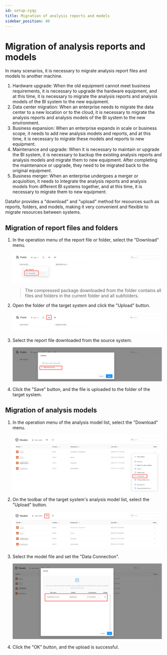 ```yaml
---
id: setup-zyqy
title: Migration of analysis reports and models
sidebar_position: 40
---
```

# Migration of analysis reports and models

In many scenarios, it is necessary to migrate analysis report files and models to another machine.

1. Hardware upgrade: When the old equipment cannot meet business requirements, it is necessary to upgrade the hardware equipment, and at this time, it is necessary to migrate the analysis reports and analysis models of the BI system to the new equipment.
2. Data center migration: When an enterprise needs to migrate the data center to a new location or to the cloud, it is necessary to migrate the analysis reports and analysis models of the BI system to the new environment.
3. Business expansion: When an enterprise expands in scale or business scope, it needs to add new analysis models and reports, and at this time, it is necessary to migrate these models and reports to new equipment.
4. Maintenance and upgrade: When it is necessary to maintain or upgrade the BI system, it is necessary to backup the existing analysis reports and analysis models and migrate them to new equipment. After completing the maintenance or upgrade, they need to be migrated back to the original equipment.
5. Business merger: When an enterprise undergoes a merger or acquisition, it needs to integrate the analysis reports and analysis models from different BI systems together, and at this time, it is necessary to migrate them to new equipment.

Datafor provides a "download" and "upload" method for resources such as reports, folders, and models, making it very convenient and flexible to migrate resources between systems.

## Migration of report files and folders

1. In the operation menu of the report file or folder, select the "Download" menu.

   ![1682058753670](../../../../../static/img/en/datafor/setup/1682058753670.png)

   > The compressed package downloaded from the folder contains all files and folders in the current folder and all subfolders.

2. Open the folder of the target system and click the "Upload" button.

   ![1682058868158](../../../../../static/img/en/datafor/setup/1682058868158.png)


3. Select the report file downloaded from the source system.

   ![1682058973215](../../../../../static/img/en/datafor/setup/1682058973215.png)


4. Click the "Save" button, and the file is uploaded to the folder of the target system.

## Migration of analysis models

1. In the operation menu of the analysis model list, select the "Download" menu.

   ![1682059389347](../../../../../static/img/en/datafor/setup/1682059389347.png)

2. On the toolbar of the target system's analysis model list, select the "Upload" button.

   ![1682059158350](../../../../../static/img/en/datafor/setup/1682059158350.png)

3. Select the model file and set the "Data Connection".

   ![1682059446365](../../../../../static/img/en/datafor/setup/1682059446365.png)

4. Click the "OK" button, and the upload is successful.



